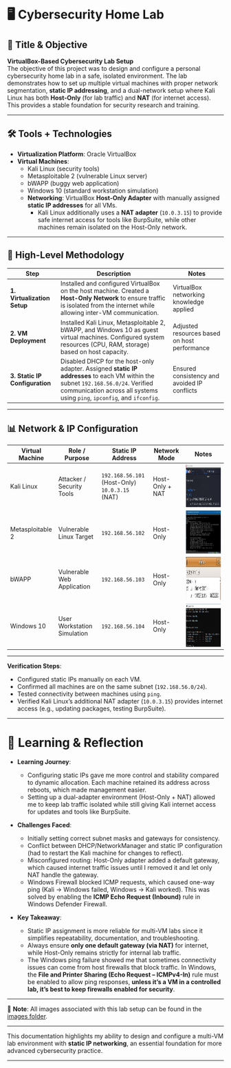 # 🖥️ Cybersecurity Home Lab  

## 🎯 Title & Objective  
**VirtualBox-Based Cybersecurity Lab Setup**  
The objective of this project was to design and configure a personal cybersecurity home lab in a safe, isolated environment. The lab demonstrates how to set up multiple virtual machines with proper network segmentation, **static IP addressing**, and a dual-network setup where Kali Linux has both **Host-Only** (for lab traffic) and **NAT** (for internet access). This provides a stable foundation for security research and training.  


---

## 🛠️ Tools + Technologies  

- **Virtualization Platform**: Oracle VirtualBox  
- **Virtual Machines**:  
  - Kali Linux (security tools)  
  - Metasploitable 2 (vulnerable Linux server)  
  - bWAPP (buggy web application)  
  - Windows 10 (standard workstation simulation)  
  - **Networking**: VirtualBox **Host-Only Adapter** with manually assigned **static IP addresses** for all VMs.  
     - Kali Linux additionally uses a **NAT adapter** (`10.0.3.15`) to provide safe internet access for tools like BurpSuite, while other machines remain isolated on the Host-Only network.  

---

## 🔎 High-Level Methodology  

| Step | Description | Notes |  
|------|-------------|-------|  
| **1. Virtualization Setup** | Installed and configured VirtualBox on the host machine. Created a **Host-Only Network** to ensure traffic is isolated from the internet while allowing inter-VM communication. | VirtualBox networking knowledge applied |  
| **2. VM Deployment** | Installed Kali Linux, Metasploitable 2, bWAPP, and Windows 10 as guest virtual machines. Configured system resources (CPU, RAM, storage) based on host capacity. | Adjusted resources based on host performance |  
| **3. Static IP Configuration** | Disabled DHCP for the host-only adapter. Assigned **static IP addresses** to each VM within the subnet `192.168.56.0/24`. Verified communication across all systems using `ping`, `ipconfig`, and `ifconfig`. | Ensured consistency and avoided IP conflicts |  

---

## 📊 Network & IP Configuration  

| Virtual Machine  | Role / Purpose              | Static IP Address | Network Mode       | Notes |  
|------------------|-----------------------------|------------------|--------------------|-------|  
| Kali Linux       | Attacker / Security Tools   | `192.168.56.101` (Host-Only) <br> `10.0.3.15` (NAT) | Host-Only + NAT    | <img src="../../assets/images/Kali IP.png" alt="IP address snippet" height="100" /> |  
| Metasploitable 2 | Vulnerable Linux Target     | `192.168.56.102` | Host-Only          | <img src="../../assets/images/metasploit IP.jpg" alt="IP address snippet" height="100" /> |  
| bWAPP            | Vulnerable Web Application  | `192.168.56.103` | Host-Only          | <img src="../../assets/images/bwapp IP.jpg" alt="IP address snippet" height="100" /> |  
| Windows 10       | User Workstation Simulation | `192.168.56.104` | Host-Only          | <img src="../../assets/images/windows IP.png" alt="IP address snippet" height="100" /> |  

---

**Verification Steps**:  
- Configured static IPs manually on each VM.  
- Confirmed all machines are on the same subnet (`192.168.56.0/24`).  
- Tested connectivity between machines using `ping`.  
- Verified Kali Linux’s additional NAT adapter (`10.0.3.15`) provides internet access (e.g., updating packages, testing BurpSuite).  


---
# 🧠 Learning & Reflection  

- **Learning Journey**:  
  - Configuring static IPs gave me more control and stability compared to dynamic allocation. Each machine retained its address across reboots, which made management easier.  
  - Setting up a dual-adapter environment (Host-Only + NAT) allowed me to keep lab traffic isolated while still giving Kali internet access for updates and tools like BurpSuite.  

- **Challenges Faced**:  
  - Initially setting correct subnet masks and gateways for consistency.  
  - Conflict between DHCP/NetworkManager and static IP configuration (had to restart the Kali machine for changes to reflect).  
  - Misconfigured routing: Host-Only adapter added a default gateway, which caused internet traffic issues until I removed it and let only NAT handle the gateway.
  - Windows Firewall blocked ICMP requests, which caused one-way ping (Kali → Windows failed, Windows → Kali worked). This was solved by enabling the **ICMP Echo Request (Inbound)** rule in Windows Defender Firewall.  
 

- **Key Takeaway**:  
  - Static IP assignment is more reliable for multi-VM labs since it simplifies repeatability, documentation, and troubleshooting.  
  - Always ensure **only one default gateway (via NAT)** for internet, while Host-Only remains strictly for internal lab traffic.
  - The Windows ping failure showed me that sometimes connectivity issues can come from host firewalls that block traffic. In Windows, the **File and Printer Sharing (Echo Request – ICMPv4-In)** rule must be enabled to allow ping responses, **unless it’s a VM in a controlled lab, it’s best to keep firewalls enabled for security**.  


---
📂 **Note**: All images associated with this lab setup can be found in the [images folder](../../assets/images/).  
 
---
This documentation highlights my ability to design and configure a multi-VM lab environment with **static IP networking**, an essential foundation for more advanced cybersecurity practice.  

---
